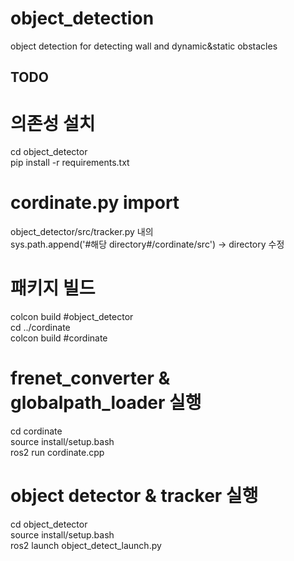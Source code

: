 # object_detection
object detection for detecting wall and dynamic&amp;static obstacles

## TODO  
# 의존성 설치  
cd object_detector  
pip install -r requirements.txt  

# cordinate.py import  
object_detector/src/tracker.py 내의   
sys.path.append('#해당 directory#/cordinate/src') -> directory 수정  

# 패키지 빌드  
colcon build #object_detector  
cd ../cordinate  
colcon build #cordinate   

# frenet_converter & globalpath_loader 실행  
cd cordinate  
source install/setup.bash  
ros2 run cordinate.cpp  

# object detector & tracker 실행  
cd object_detector  
source install/setup.bash  
ros2 launch object_detect_launch.py  

